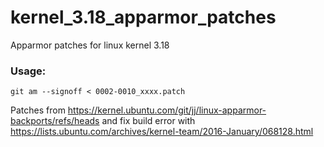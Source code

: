# kernel_3.18_apparmor_patches
Apparmor patches for linux kernel 3.18

### Usage:

```
git am --signoff < 0002-0010_xxxx.patch
```

Patches from https://kernel.ubuntu.com/git/jj/linux-apparmor-backports/refs/heads and fix build error with https://lists.ubuntu.com/archives/kernel-team/2016-January/068128.html

